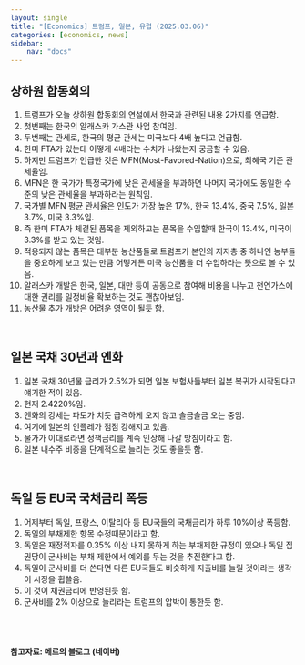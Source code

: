 ```yaml
---
layout: single
title: "[Economics] 트럼프, 일본, 유럽 (2025.03.06)"
categories: [economics, news]
sidebar:
    nav: "docs"
---
```


## 상하원 합동회의
1. 트럼프가 오늘 상하원 합동회의 연설에서 한국과 관련된 내용 2가지를 언급함.
1. 첫번째는 한국의 알래스카 가스관 사업 참여임.
1. 두번째는 관세로, 한국의 평균 관세는 미국보다 4배 높다고 언급함.
1. 한미 FTA가 있는데 어떻게 4배라는 수치가 나왔는지 궁금할 수 있음.
1. 하지만 트럼프가 언급한 것은 MFN(Most-Favored-Nation)으로, 최혜국 기준 관세율임.
1. MFN은 한 국가가 특정국가에 낮은 관세율을 부과하면 나머지 국가에도 동일한 수준의 낮은 관세율을 부과하라는 원칙임.
1. 국가별 MFN 평균 관세율은 인도가 가장 높은 17%, 한국 13.4%, 중국 7.5%, 일본 3.7%, 미국 3.3%임.
1. 즉 한미 FTA가 체결된 품목을 제외하고는 품목을 수입할때 한국이 13.4%, 미국이 3.3%를 받고 있는 것임.
1. 적용되지 않는 품목은 대부분 농산품들로 트럼프가 본인의 지지층 중 하나인 농부들을 중요하게 보고 있는 만큼 어떻게든 미국 농산품을 더 수입하라는 뜻으로 볼 수 있음.
1. 알래스카 개발은 한국, 일본, 대만 등이 공동으로 참여해 비용을 나누고 천연가스에 대한 권리를 일정비율 확보하는 것도 괜찮아보임.
1. 농산물 추가 개방은 어려운 영역이 될듯 함.

<br/>

## 일본 국채 30년과 엔화
1. 일본 국채 30년물 금리가 2.5%가 되면 일본 보험사들부터 일본 복귀가 시작된다고 얘기한 적이 있음.
1. 현재 2.4220%임.
1. 엔화의 강세는 파도가 치듯 급격하게 오지 않고 슬금슬금 오는 중임.
1. 여기에 일본의 인플레가 점점 강해지고 있음.
1. 물가가 이대로라면 정책금리를 계속 인상해 나갈 방침이라고 함.
1. 일본 내수주 비중을 단계적으로 늘리는 것도 좋을듯 함.

<br/>

## 독일 등 EU국 국채금리 폭등
1. 어제부터 독일, 프랑스, 이탈리아 등 EU국들의 국채금리가 하루 10%이상 폭등함.
1. 독일의 부채제한 항목 수정때문이라고 함.
1. 독일은 재정적자를 0.35% 이상 내지 못하게 하는 부채제한 규정이 있으나 독일 집권당이 군사비는 부채 제한에서 예외를 두는 것을 추진한다고 함.
1. 독일이 군사비를 더 쓴다면 다른 EU국들도 비슷하게 지출비를 늘릴 것이라는 생각이 시장을 휩쓸음.
1. 이 것이 채권금리에 반영된듯 함.
1. 군사비를 2% 이상으로 늘리라는 트럼프의 압박이 통한듯 함.




<br/>
<br/>

#### 참고자료: 메르의 블로그 (네이버) 